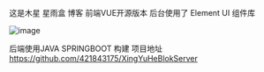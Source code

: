 这是木星 星雨盒 博客 前端VUE开源版本
后台使用了 Element UI 组件库

![image](https://github.com/user-attachments/assets/e7752333-714f-498f-bd5c-8cbd19869931)

后端使用JAVA SPRINGBOOT 构建 项目地址
https://github.com/421843175/XingYuHeBlokServer
